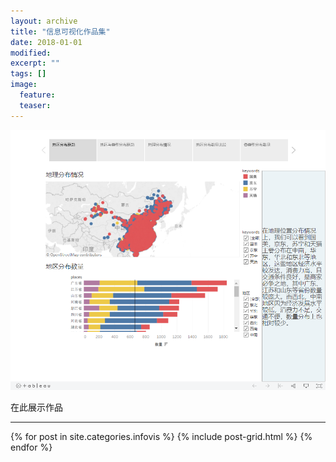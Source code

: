 ```yaml
---
layout: archive
title: "信息可视化作品集"
date: 2018-01-01
modified:
excerpt: ""
tags: []
image:
  feature:
  teaser:
---
```

![期末信息可视化作业](/images/final_work.png)

在此展示作品

---
<div class="tiles">
{% for post in site.categories.infovis %}
  {% include post-grid.html %}
{% endfor %}
</div><!-- /.tiles 把所有categories 有 infovis 的列出来-->
